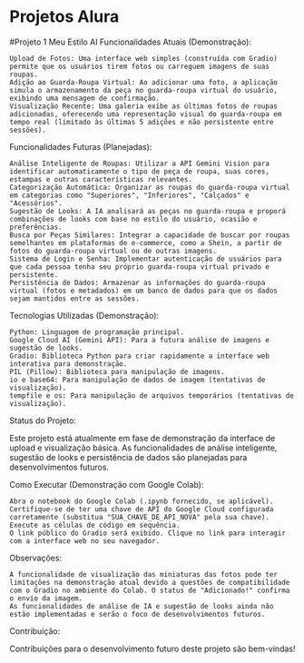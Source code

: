 # Projetos Alura
#Projeto 1
Meu Estilo AI
Funcionalidades Atuais (Demonstração):

    Upload de Fotos: Uma interface web simples (construída com Gradio) permite que os usuários tirem fotos ou carreguem imagens de suas roupas.
    Adição ao Guarda-Roupa Virtual: Ao adicionar uma foto, a aplicação simula o armazenamento da peça no guarda-roupa virtual do usuário, exibindo uma mensagem de confirmação.
    Visualização Recente: Uma galeria exibe as últimas fotos de roupas adicionadas, oferecendo uma representação visual do guarda-roupa em tempo real (limitado às últimas 5 adições e não persistente entre sessões).

Funcionalidades Futuras (Planejadas):

    Análise Inteligente de Roupas: Utilizar a API Gemini Vision para identificar automaticamente o tipo de peça de roupa, suas cores, estampas e outras características relevantes.
    Categorização Automática: Organizar as roupas do guarda-roupa virtual em categorias como "Superiores", "Inferiores", "Calçados" e "Acessórios".
    Sugestão de Looks: A IA analisará as peças no guarda-roupa e proporá combinações de looks com base no estilo do usuário, ocasião e preferências.
    Busca por Peças Similares: Integrar a capacidade de buscar por roupas semelhantes em plataformas de e-commerce, como a Shein, a partir de fotos do guarda-roupa virtual ou de outras imagens.
    Sistema de Login e Senha: Implementar autenticação de usuários para que cada pessoa tenha seu próprio guarda-roupa virtual privado e persistente.
    Persistência de Dados: Armazenar as informações do guarda-roupa virtual (fotos e metadados) em um banco de dados para que os dados sejam mantidos entre as sessões.

Tecnologias Utilizadas (Demonstração):

    Python: Linguagem de programação principal.
    Google Cloud AI (Gemini API): Para a futura análise de imagens e sugestão de looks.
    Gradio: Biblioteca Python para criar rapidamente a interface web interativa para demonstração.
    PIL (Pillow): Biblioteca para manipulação de imagens.
    io e base64: Para manipulação de dados de imagem (tentativas de visualização).
    tempfile e os: Para manipulação de arquivos temporários (tentativas de visualização).

Status do Projeto:

Este projeto está atualmente em fase de demonstração da interface de upload e visualização básica. As funcionalidades de análise inteligente, sugestão de looks e persistência de dados são planejadas para desenvolvimentos futuros.

Como Executar (Demonstração com Google Colab):

    Abra o notebook do Google Colab (.ipynb fornecido, se aplicável).
    Certifique-se de ter uma chave de API do Google Cloud configurada corretamente (substitua "SUA_CHAVE_DE_API_NOVA" pela sua chave).
    Execute as células de código em sequência.
    O link público do Gradio será exibido. Clique no link para interagir com a interface web no seu navegador.

Observações:

    A funcionalidade de visualização das miniaturas das fotos pode ter limitações na demonstração atual devido a questões de compatibilidade com o Gradio no ambiente do Colab. O status de "Adicionado!" confirma o envio da imagem.
    As funcionalidades de análise de IA e sugestão de looks ainda não estão implementadas e serão o foco de desenvolvimentos futuros.

Contribuição:

Contribuições para o desenvolvimento futuro deste projeto são bem-vindas!
